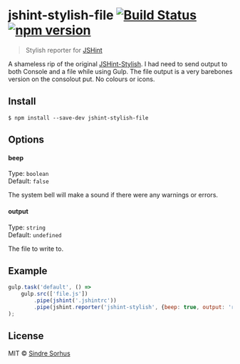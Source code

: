 # jshint-stylish-file [![Build Status](https://travis-ci.org/ackellyb/jshint-stylish-file.svg?branch=master)](https://travis-ci.org/sindresorhus/jshint-stylish) [![npm version](https://badge.fury.io/js/jshint-stylish-file.svg)](https://badge.fury.io/js/jshint-stylish-file)

> Stylish reporter for [JSHint](https://github.com/jshint/jshint)

A shameless rip of the original [JSHint-Stylish](https://github.com/sindresorhus/jshint-stylish). I had need to send output to both Console and a file while using Gulp. The file output is a very barebones version on the consolout put. No colours or icons. 
## Install

```
$ npm install --save-dev jshint-stylish-file
```
## Options

#### beep

Type: `boolean`<br>
Default: `false`

The system bell will make a sound if there were any warnings or errors.

#### output
Type: `string`<br>
Default: `undefined`

The file to write to.

## Example

```js
gulp.task('default', () =>
	gulp.src(['file.js'])
		.pipe(jshint('.jshintrc'))
		.pipe(jshint.reporter('jshint-stylish', {beep: true, output: 'report/report.txt' }))
);
```

## License

MIT © [Sindre Sorhus](https://sindresorhus.com)
